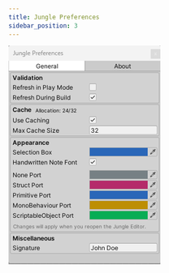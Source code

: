 ```yaml
---
title: Jungle Preferences
sidebar_position: 3
---
```


![Jungle preferences window](img/jungle-preferences.png)
